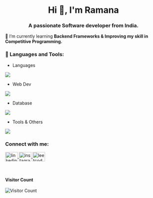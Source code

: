 <h1 align="center">Hi 👋, I'm Ramana</h1>
<h3 align="center">A passionate Software developer from India.</h3>

<!-- Intro -->
🌱 I’m currently learning **Backend Frameworks & Improving my skill in Competitive Programming.**

<!-- Skills and Anime GIF Side by Side -->
<h3 align="left">🚀 Languages and Tools:</h3>

- Languages 
<p align="left">
  <a>
    <img src="https://skillicons.dev/icons?i=cpp,python,javascript" />
  </a>
</p>

- Web Dev
<p align="left">
  <a>
    <img src="https://skillicons.dev/icons?i=html,css,tailwind,js,react,redux,nodejs,express,rabbitmq" />
  </a>
</p>

- Database
<p align="left">
  <a>
    <img src="https://skillicons.dev/icons?i=mongodb,mysql,redis" />
  </a>
</p>

- Tools & Others
<p align="left">
  <a>
    <img src="https://skillicons.dev/icons?i=linux,git,postman" />
  </a>
</p>
<!-- Connect -->
<h3 align="left">Connect with me:</h3>
<p align="left">
  <a href="https://linkedin.com/in/venkata-ramana-d-62327a225" target="blank">
    <img align="center" src="https://raw.githubusercontent.com/rahuldkjain/github-profile-readme-generator/master/src/images/icons/Social/linked-in-alt.svg" alt="linkedin" height="30" width="40" />
  </a>
  <a href="https://instagram.com/ramana_721/" target="blank">
    <img align="center" src="https://raw.githubusercontent.com/rahuldkjain/github-profile-readme-generator/master/src/images/icons/Social/instagram.svg" alt="instagram" height="30" width="40" />
  </a>
  <a href="https://www.leetcode.com/u/ramana721/" target="blank">
    <img align="center" src="https://raw.githubusercontent.com/rahuldkjain/github-profile-readme-generator/master/src/images/icons/Social/leet-code.svg" alt="leetcode" height="30" width="40" />
  </a>
</p>

<!-- Visitor Count -->
<br/>
<h4 align="left">Visitor Count</h4>
<p align="left">
  <img src="https://profile-counter.glitch.me/{ramana721}/count.svg" alt="Visitor Count" />
</p>

     
 <!--![Visitor Count](https://profile-counter.glitch.me/{ramana721}/count.svg)-->

